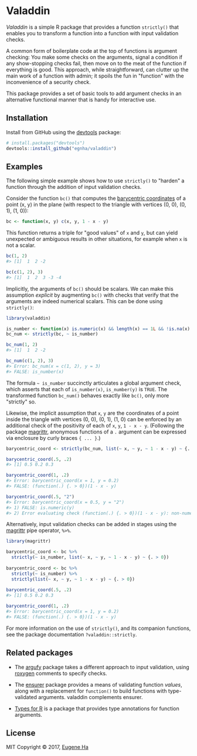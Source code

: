 # Valaddin

*Valaddin* is a simple R package that provides a function `strictly()` that 
enables you to transform a function into a function with input validation 
checks.

A common form of boilerplate code at the top of functions is argument checking:
You make some checks on the arguments, signal a condition if any show-stopping
checks fail, then move on to the meat of the function if everything is good.
This approach, while straightforward, can clutter up the main work of a function
with admin; it spoils the fun in "function" with the inconvenience of a
security check.

This package provides a set of basic tools to add argument checks in an 
alternative functional manner that is handy for interactive use.

## Installation

Install from GitHub using the [devtools](https://github.com/hadley/devtools)
package:

```R
# install.packages("devtools")
devtools::install_github("egnha/valaddin")
```

## Examples

The following simple example shows how to use `strictly()` to "harden" a 
function through the addition of input validation checks.

Consider the function `bc()` that computes the [barycentric 
coordinates](https://en.wikipedia.org/wiki/Barycentric_coordinate_system) of a 
point (x, y) in the plane (with respect to the triangle with vertices (0, 0), 
(0, 1), (1, 0)):

```R
bc <- function(x, y) c(x, y, 1 - x - y)
```

This function returns a triple for "good values" of `x` and `y`, but can yield 
unexpected or ambiguous results in other situations, for example when `x` is not
a scalar.

```R
bc(1, 2)
#> [1]  1  2 -2

bc(c(1, 2), 3)
#> [1]  1  2  3 -3 -4
```

Implicitly, the arguments of `bc()` should be scalars. We can make this 
assumption *explicit* by augmenting `bc()` with checks that verify that the
arguments are indeed numerical scalars. This can be done using `strictly()`:

```R
library(valaddin)

is_number <- function(x) is.numeric(x) && length(x) == 1L && !is.na(x)
bc_num <- strictly(bc, ~ is_number)

bc_num(1, 2)
#> [1]  1  2 -2

bc_num(c(1, 2), 3)
#> Error: bc_num(x = c(1, 2), y = 3)
#> FALSE: is_number(x)
```
The formula `~ is_number` succinctly articulates a global argument check, which 
asserts that each of `is_number(x)`, `is_number(y)` is `TRUE`. The transformed 
function `bc_num()` behaves exactly like `bc()`, only more "strictly" so.

Likewise, the implicit assumption that `x`, `y` are the coordinates of a point 
inside the triangle with vertices (0, 0), (0, 1), (1, 0) can be enforced by an 
additional check of the positivity of each of `x`, `y`, `1 - x - y`. (Following
the package [magrittr](https://github.com/tidyverse/magrittr), anonymous
functions of a `.` argument can be expressed via enclosure by curly braces
`{ ... }`.)

```R
barycentric_coord <- strictly(bc_num, list(~ x, ~ y, ~ 1 - x - y) ~ {. > 0})

barycentric_coord(.5, .2)
#> [1] 0.5 0.2 0.3

barycentric_coord(1, .2)
#> Error: barycentric_coord(x = 1, y = 0.2)
#> FALSE: (function(.) {. > 0})(1 - x - y)

barycentric_coord(.5, "2")
#> Error: barycentric_coord(x = 0.5, y = "2")
#> 1) FALSE: is.numeric(y)
#> 2) Error evaluating check (function(.) {. > 0})(1 - x - y): non-numeric argument to binary operator
```

Alternatively, input validation checks can be added in stages using the
[magrittr](https://github.com/tidyverse/magrittr) pipe operator, `%>%`.

```R
library(magrittr)

barycentric_coord <- bc %>%
  strictly(~ is_number, list(~ x, ~ y, ~ 1 - x - y) ~ {. > 0})
  
barycentric_coord <- bc %>%
  strictly(~ is_number) %>%
  strictly(list(~ x, ~ y, ~ 1 - x - y) ~ {. > 0})
  
barycentric_coord(.5, .2)
#> [1] 0.5 0.2 0.3

barycentric_coord(1, .2)
#> Error: barycentric_coord(x = 1, y = 0.2)
#> FALSE: (function(.) {. > 0})(1 - x - y)
```

For more information on the use of `strictly()`, and its companion functions,
see the package documentation `?valaddin::strictly`.

## Related packages

* The [argufy](https://github.com/gaborcsardi/argufy) package takes a different 
approach to input validation, using
[roxygen](https://github.com/klutometis/roxygen) comments to specify checks.

* The [ensurer](https://github.com/smbache/ensurer) package provides a means of 
validating function _values_, along with a replacement for `function()` to build
functions with type-validated arguments. valaddin complements ensurer.

* [Types for R](https://github.com/jimhester/types) is a package that provides 
type annotations for function arguments.

## License

MIT Copyright © 2017, [Eugene Ha](https://github.com/egnha)
